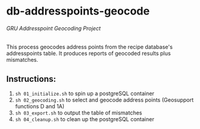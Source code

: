 # db-addresspoints-geocode
###### GRU Addresspoint Geocoding Project
This process geocodes address points from the recipe database's addresspoints table.
It produces reports of geocoded results plus mismatches.

## Instructions:
1. `sh 01_initialize.sh` to spin up a postgreSQL container
2. `sh 02_geocoding.sh` to select and geocode address points (Geosupport functions D and 1A)
3. `sh 03_export.sh` to output the table of mismatches
4. `sh 04_cleanup.sh` to clean up the postgreSQL container
